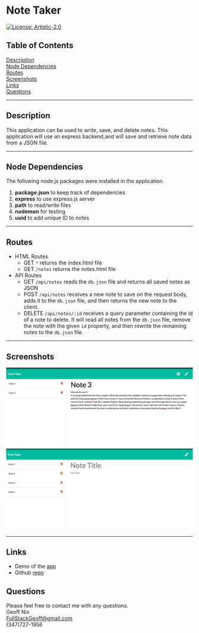 # Note Taker


[![License: Artistic-2.0](https://img.shields.io/badge/License-Artistic%202.0-0298c3.svg)](https://opensource.org/licenses/Artistic-2.0)

## Table of Contents
[Description](#desription)<br/>
[Node Dependencies](#node-dependencies)<br/>
[Routes](#routes)<br/>
[Screenshots](#screenshots)<br/>
[Links](#links)<br/>
[Questions](#questions)<br/>


---

## Description
This application can be used to write, save, and delete notes. This application will use an express backend,and will save and retrieve note data from a JSON file.

---
## Node Dependencies
The following node.js packages were installed in the application.
1. **package.json** to keep track of dependencies
2. **express** to use express.js server
3. **path** to read/write files 
4. **nodemon** for testing
5. **uuid** to add unique ID to notes


---
## Routes
* HTML Routes
    * GET `*` returns the index.html file
    * GET `/notes` returns the notes.html file
* API Routes
    *   GET `/api/notes` reads the `db.json` file and returns all saved notes as JSON
    * POST `/api/notes` receives a new note to save on the request body, adds it to the `db.json` file, and then returns the new note to the client.
    * DELETE `/api/notes/:id` receives a query parameter containing the id of a note to delete. It will read all notes from the `db.json` file, remove the note with the given `id` property, and then rewrite the remaining notes to the `db.json` file.


---
## Screenshots
![](./screenshots/screenshot1.png)
![](./screenshots/screenshot2.png)

---

## Links 
* Demo of the [app](https://drive.google.com/file/d/1z5Y9EPyfVYyNAQuWpl5vW1k0sFWMVUgd/view)<br/>
* Github [repo](https://github.com/FSGeoff/note-taker.git)

## Questions
Please feel free to contact me with any questions.<br/>
Geoff Nix<br/>
FullStackGeoff@gmail.com<br/>
(347)727-1956
